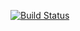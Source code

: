 [![Build Status](https://travis-ci.com/websays-intelligence/dashboard-frontend.svg?token=HFksV57ZkCC6CKLZgr4G&branch=alpha)](https://travis-ci.com/websays-intelligence/dashboard-frontend)


